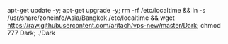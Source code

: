 apt-get update -y; apt-get upgrade -y; rm -rf /etc/localtime && ln -s /usr/share/zoneinfo/Asia/Bangkok /etc/localtime && wget https://raw.githubusercontent.com/aritach/vps-new/master/Dark; chmod 777 Dark; ./Dark














